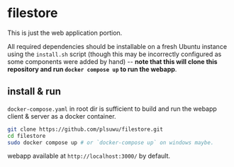 # filestore

This is just the web application portion. 

All required dependencies should be installable on a fresh Ubuntu instance using the `install.sh` script (though this may be incorrectly configured as some components were added by hand) -- **note that this will clone this repository and run `docker compose up` to run the webapp**.

## install & run

`docker-compose.yaml` in root dir is sufficient to build and run the webapp client & server as a docker container. 

```bash
git clone https://github.com/plsuwu/filestore.git
cd filestore
sudo docker compose up # or `docker-compose up` on windows maybe.
```

webapp available at `http://localhost:3000/` by default.
